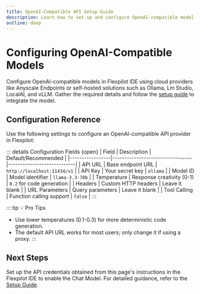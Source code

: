 ```yaml
---
title: OpenAI-Compatible API Setup Guide
description: Learn how to set up and configure OpenAI-compatible model providers like Ollama, Lm Studio, vLLM, Anyscale and more in the Flexpilot IDE.
outline: deep
---
```


# Configuring OpenAI-Compatible Models

Configure OpenAI-compatible models in Flexpilot IDE using cloud providers like Anyscale Endpoints or self-hosted solutions such as Ollama, Lm Studio, LocalAI, and vLLM. Gather the required details and follow the [setup guide](/docs/configuration/chat.md#setting-up-your-model) to integrate the model.

## Configuration Reference

Use the following settings to configure an OpenAI-compatible API provider in Flexpilot:

::: details Configuration Fields {open}
| Field | Description | Default/Recommended |
|-----------------|---------------------------------|----------------------------|
| API URL | Base endpoint URL | `http://localhost:11434/v1` |
| API Key | Your secret key | `ollama` |
| Model ID | Model identifier | `llama-3.3-70b` |
| Temperature | Response creativity (0-1) | `0.2` for code generation |
| Headers | Custom HTTP headers | Leave it blank |
| URL Parameters | Query parameters | Leave it blank |
| Tool Calling | Function calling support | `false` |
:::

::: tip 💡 Pro Tips
- Use lower temperatures (0.1-0.3) for more deterministic code generation.
- The default API URL works for most users; only change it if using a proxy.
:::

## Next Steps  

Set up the API credentials obtained from this page's instructions in the Flexpilot IDE to enable the Chat Model. For detailed guidance, refer to the [Setup Guide](/docs/configuration/chat.md#setting-up-your-model).